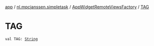 [app](../../index.md) / [nl.mpcjanssen.simpletask](../index.md) / [AppWidgetRemoteViewsFactory](index.md) / [TAG](.)

# TAG

`val TAG: `[`String`](https://kotlinlang.org/api/latest/jvm/stdlib/kotlin/-string/index.html)